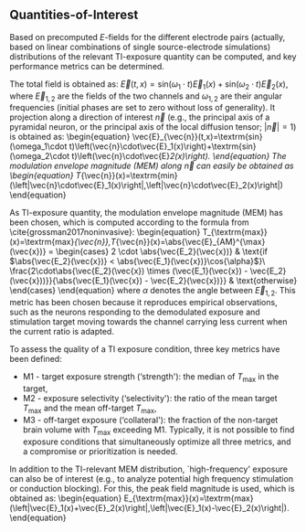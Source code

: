 ## Quantities-of-Interest

Based on precomputed $E$-fields for the different electrode pairs (actually, based on linear combinations of single source-electrode simulations) distributions of the relevant TI-exposure quantity can be computed, and key performance metrics can be determined.

The total field is obtained as:
$\vec{E}(t,x)=\textrm{sin} (\omega_1\cdot t)\vec{E}_1(x)+\textrm{sin}(\omega_2\cdot t)\vec{E}_2(x),$
where $\vec{E}_{1,2}$ are the fields of the two channels and $\omega_{1,2}$ are their angular frequencies (initial phases are set to zero without loss of generality). It projection along a direction of interest $\vec{n}$ (e.g., the principal axis of a pyramidal neuron, or the principal axis of the local diffusion tensor; $\left| \vec{n} \right| = 1$) is obtained as:
\begin{equation}
    \vec{E}_{\vec{n}}(t,x)=\textrm{sin} (\omega_1\cdot t)\left(\vec{n}\cdot\vec{E}_1(x)\right)+\textrm{sin}(\omega_2\cdot t)\left(\vec{n}\cdot\vec{E}_2(x)\right).
\end{equation}
The modulation envelope magnitude (MEM) along $\vec{n}$ can easily be obtained as \begin{equation}
    T_{\vec{n}}(x)=\textrm{min}(\left|\vec{n}\cdot\vec{E}_1(x)\right|,\left|\vec{n}\cdot\vec{E}_2(x)\right|)
\end{equation}

As TI-exposure quantity, the modulation envelope magnitude (MEM) has been chosen, which is computed according to the formula from \cite{grossman2017noninvasive}:
\begin{equation}
    T_{\textrm{max}}(x)=\textrm{max}_{\vec{n}}\,T_{\vec{n}}(x)=\abs{\vec{E}_{AM}^{\max}(\vec{x})} = 
    \begin{cases}
      2 \cdot \abs{\vec{E_2}(\vec{x})} & \text{if $\abs{\vec{E_2}(\vec{x})} < \abs{\vec{E_1}(\vec{x})}\cos{\alpha}$}\\
      \frac{2\cdot\abs{\vec{E_2}(\vec{x}) \times (\vec{E_1}(\vec{x}) - \vec{E_2}(\vec{x}))}}{\abs{\vec{E_1}(\vec{x}) - \vec{E_2}(\vec{x})}} & \text{otherwise}
    \end{cases}
\end{equation}
where $\alpha$ denotes the angle between $\vec{E}_{1,2}$. This metric has been chosen because it reproduces empirical observations, such as the neurons responding to the demodulated exposure and stimulation target moving towards the channel carrying less current when the current ratio is adapted.

To assess the quality of a TI exposure condition, three key metrics have been defined:
* M1 - target exposure strength (‘strength'): the median of $T_{\textrm{max}}$ in the target,
* M2 - exposure selectivity (‘selectivity'): the ratio of the mean target $T_{\textrm{max}}$ and the mean off-target $T_{\textrm{max}}$,
* M3 - off-target exposure (‘collateral'): the fraction of the non-target brain volume with $T_{\textrm{max}}$ exceeding M1.
Typically, it is not possible to find exposure conditions that simultaneously optimize all three metrics, and a compromise or prioritization is needed.

In addition to the TI-relevant MEM distribution, `high-frequency' exposure can also be of interest (e.g., to analyze potential high frequency stimulation or conduction blocking). For this, the peak field magnitude is used, which is obtained as:
\begin{equation}
    E_{\textrm{max}}(x)=\textrm{max}(\left|\vec{E}_1(x)+\vec{E}_2(x)\right|,\left|\vec{E}_1(x)-\vec{E}_2(x)\right|).
\end{equation}
